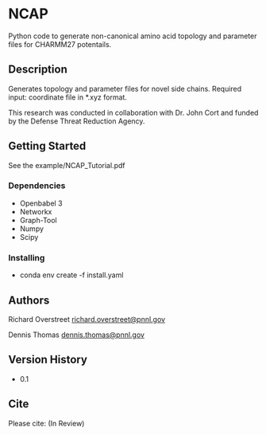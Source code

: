# NCAP

Python code to generate non-canonical amino acid topology and parameter files for CHARMM27 potentails.

## Description

Generates topology and parameter files for novel side chains.
Required input: coordinate file in *.xyz format.

This research was conducted in collaboration with Dr. John Cort and funded by the Defense Threat Reduction Agency.

## Getting Started
See the example/NCAP_Tutorial.pdf

### Dependencies

* Openbabel 3
* Networkx
* Graph-Tool
* Numpy
* Scipy

### Installing

* conda env create -f install.yaml

## Authors

Richard Overstreet
richard.overstreet@pnnl.gov

Dennis Thomas
dennis.thomas@pnnl.gov

## Version History

* 0.1

## Cite

Please cite: (In Review)
